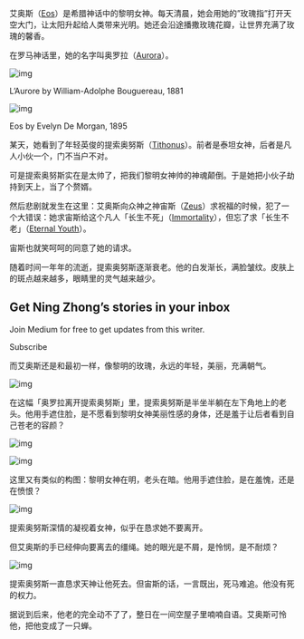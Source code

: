 艾奥斯（[Eos](https://en.wikipedia.org/wiki/Eos)）是希腊神话中的黎明女神。每天清晨，她会用她的”玫瑰指”打开天空大门，让太阳升起给人类带来光明。她还会沿途播撒玫瑰花瓣，让世界充满了玫瑰的馨香。

在罗马神话里，她的名字叫奥罗拉（[Aurora](https://en.wikipedia.org/wiki/Aurora_(mythology))）。

![img](../../images/0hwxJuGeOpIbY59kF.webp)

L’Aurore by William-Adolphe Bouguereau, 1881

![img](../../images/0thR8Pj7rb8DIF4wK.webp)

Eos by Evelyn De Morgan, 1895

某天，她看到了年轻英俊的提索奥努斯（[Tithonus](https://en.wikipedia.org/wiki/Tithonus)）。前者是泰坦女神，后者是凡人小伙一个，门不当户不对。

可是提索奥努斯实在是太帅了，把我们黎明女神帅的神魂颠倒。于是她把小伙子劫持到天上，当了个赘婿。

然后悲剧就发生在这里：艾奥斯向众神之神宙斯（[Zeus](https://en.wikipedia.org/wiki/Zeus)）求祝福的时候，犯了一个大错误：她求宙斯给这个凡人「长生不死」（[Immortality](https://en.wikipedia.org/wiki/Immortality)），但忘了求「长生不老」（[Eternal Youth](https://en.wikipedia.org/wiki/Eternal_youth)）。

宙斯也就笑呵呵的同意了她的请求。

随着时间一年年的流逝，提索奥努斯逐渐衰老。他的白发渐长，满脸皱纹。皮肤上的斑点越来越多，眼睛里的灵气越来越少。

## Get Ning Zhong’s stories in your inbox

Join Medium for free to get updates from this writer.

Subscribe

而艾奥斯还是和最初一样，像黎明的玫瑰，永远的年轻，美丽，充满朝气。

![img](../../images/0A0b3fwNbf13rzXo3.webp)

在这幅「奥罗拉离开提索奥努斯」里，提索奥努斯是半坐半躺在左下角地上的老头。他用手遮住脸，是不愿看到黎明女神美丽性感的身体，还是羞于让后者看到自己苍老的容颜？

![img](../../images/0K5yI_LrX0HoQw_Cu)

![img](../../images/0uemSPF55Ezeh-67L.webp)

这里又有类似的构图：黎明女神在明，老头在暗。他用手遮住脸，是在羞愧，还是在愤恨？

![img](../../images/0KyPjQ8-P0QIfKYKE.webp)

提索奥努斯深情的凝视着女神，似乎在恳求她不要离开。

但艾奥斯的手已经伸向要离去的缰绳。她的眼光是不屑，是怜悯，是不耐烦？

![img](../../images/0qNzDstaB3izS51yk.webp)

提索奥努斯一直恳求天神让他死去。但宙斯的话，一言既出，死马难追。他没有死的权力。

据说到后来，他老的完全动不了了，整日在一间空屋子里喃喃自语。艾奥斯可怜他，把他变成了一只蝉。